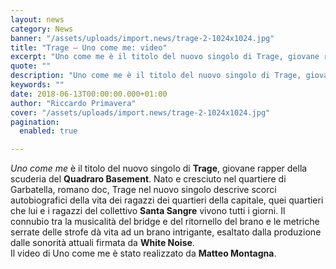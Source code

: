 ```yaml
---
layout: news
category: News
banner: "/assets/uploads/import.news/trage-2-1024x1024.jpg"
title: "Trage – Uno come me: video"
excerpt: "Uno come me è il titolo del nuovo singolo di Trage, giovane rapper della scuderia del Quadraro Basement. Nato e cresciuto nel quartiere di Garbatella, romano doc, Trage nel nuovo singolo descrive scorci autobiografici della vita dei ragazzi dei quartieri della capitale, quei quartieri che lui e i ragazzi del collettivo Santa Sangre vivono tutti [&hellip"
quote: ""
description: "Uno come me è il titolo del nuovo singolo di Trage, giovane rapper della scuderia del Quadraro Basement. Nato e cresciuto nel quartiere di Garbatella, romano doc, Trage nel nuovo singolo descrive scorci autobiografici della vita dei ragazzi dei quartieri della capitale, quei quartieri che lui e i ragazzi del collettivo Santa Sangre vivono tutti [&hellip"
keywords: ""
date: 2018-06-13T00:00:00.000+01:00
author: "Riccardo Primavera"
cover: "/assets/uploads/import.news/trage-2-1024x1024.jpg"
pagination:
  enabled: true

---
```


_Uno come me_ è il titolo del nuovo singolo di **Trage**, giovane rapper della scuderia del **Quadraro Basement**. Nato e cresciuto nel quartiere di Garbatella, romano doc, Trage nel nuovo singolo descrive scorci autobiografici della vita dei ragazzi dei quartieri della capitale, quei quartieri che lui e i ragazzi del collettivo **Santa Sangre** vivono tutti i giorni. Il connubio tra la musicalità del bridge e del ritornello del brano e le metriche serrate delle strofe dà vita ad un brano intrigante, esaltato dalla produzione dalle sonorità attuali firmata da **White Noise**.  
Il video di Uno come me è stato realizzato da **Matteo Montagna**.